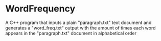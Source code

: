 # WordFrequency
A C++ program that inputs a plain "paragraph.txt" text document and generates a "word_freq.txt" output with the amount of times each word appears in the "paragraph.txt" document in alphabetical order
